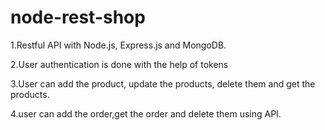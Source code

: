 # node-rest-shop

1.Restful API with Node.js, Express.js and MongoDB.

2.User authentication is done with the help of tokens

3.User can add the product, update the products, delete them and get the products.

4.user can add the order,get the order and delete them using API.
